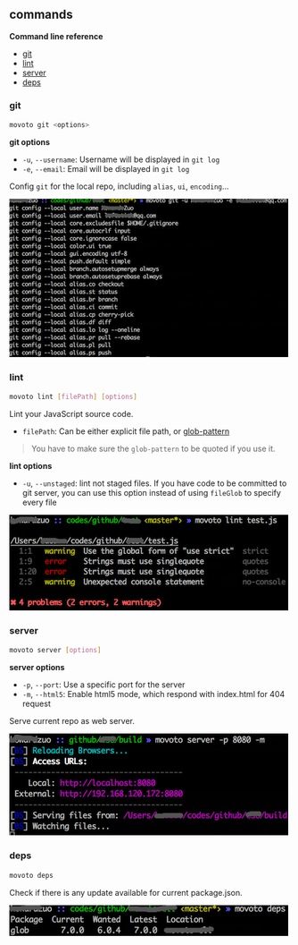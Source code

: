 ## commands ##

**Command line reference**

* [git](#git)
* [lint](#lint)
* [server](#server)
* [deps](#deps)


### git ###

```bash
movoto git <options>
```

**git options**

* `-u`, `--username`: Username will be displayed in `git log`
* `-e`, `--email`: Email will be displayed in `git log`

Config `git` for the local repo, including `alias`, `ui`, `encoding`...

![](./img/git.png)

### lint ###

```bash
movoto lint [filePath] [options]
```

Lint your JavaScript source code.

* `filePath`: Can be either explicit file path, or [glob-pattern](https://github.com/isaacs/node-glob#glob-primer)

>You have to make sure the `glob-pattern` to be quoted if you use it.

**lint options**

* `-u`, `--unstaged`: lint not staged files. If you have code to be committed to git server, you can use this option instead of using `fileGlob` to specify every file

![](./img/lint.png)

### server ###

```bash
movoto server [options]
```

**server options**

* `-p`, `--port`: Use a specific port for the server
* `-m`, `--html5`: Enable html5 mode, which respond with index.html for 404 request

Serve current repo as web server.

![](./img/server.png)

### deps ###

```bash
movoto deps
```

Check if there is any update available for current package.json.

![](./img/deps.png)

